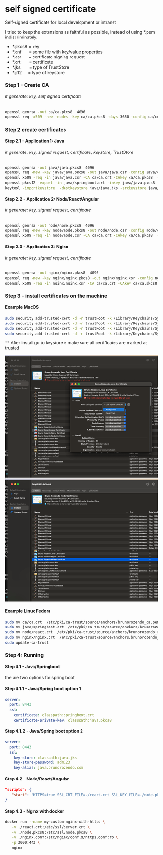 # self signed certificate

Self-signed certificate for local development or intranet

I tried to keep the extensions as faithful as possible, instead of using *.pem indiscriminately.



 - *.pkcs8 = key 
 - *.cnf &nbsp;&nbsp;&nbsp;&nbsp;&nbsp;= some file with  key/value properties
 - *.csr   &nbsp;&nbsp;&nbsp;&nbsp;&nbsp;= certificate signing request
 - *.crt   &nbsp;&nbsp;&nbsp;&nbsp;&nbsp;&nbsp;= certificate
 - *.jks   &nbsp;&nbsp;&nbsp;&nbsp;&nbsp;&nbsp;= type of TrustStore
 - *.p12   &nbsp;&nbsp;&nbsp;&nbsp;= type of keystore

### Step 1 - Create CA
###### it generate: key, self signed certificate
```bash
openssl genrsa -out ca/ca.pkcs8  4096
openssl req -x509 -new -nodes -key ca/ca.pkcs8 -days 3650 -config ca/certificate_signing_request.cnf -out ca/ca.crt
```

### Step 2 create certificates

#### Step 2.1 - Application 1: Java
###### it generate: key, signed request, certificate, keystore, TrustStore

```bash
openssl genrsa -out java/java.pkcs8  4096
openssl req -new -key java/java.pkcs8 -out java/java.csr -config java/certificate_signing_request.cnf
openssl x509 -req -in java/java.csr -CA ca/ca.crt -CAkey ca/ca.pkcs8  -out java/springboot.crt -days 3650 -extfile java/509_v3.cnf
openssl pkcs12 -export -in java/springboot.crt -inkey java/java.pkcs8 -name java.brunorozendo.com -out java/java.p12
keytool -importkeystore  -destkeystore java/java.jks -srckeystore java/java.p12 -srcstoretype PKCS12
```

#### Step 2.2 - Application 2: Node/React/Angular
###### it generate: key, signed request, certificate

```bash
openssl genrsa -out node/node.pkcs8  4096
openssl req -new -key node/node.pkcs8 -out node/node.csr -config node/certificate_signing_request.cnf
openssl x509 -req -in node/node.csr -CA ca/ca.crt -CAkey ca/ca.pkcs8  -out node/react.crt -days 3650 -extfile node/509_v3.cnf
```

#### Step 2.3 - Application 3: Nginx
###### it generate: key, signed request, certificate

```bash
openssl genrsa -out nginx/nginx.pkcs8  4096
openssl req -new -key nginx/nginx.pkcs8 -out nginx/nginx.csr -config nginx/certificate_signing_request.cnf
openssl x509 -req -in nginx/nginx.csr -CA ca/ca.crt -CAkey ca/ca.pkcs8  -out nginx/nginx.crt -days 3650 -extfile nginx/509_v3.cnf
```

### Step 3 - install certificates on the machine

#### Example MacOS 

```bash
sudo security add-trusted-cert -d -r trustRoot -k /Library/Keychains/System.keychain ca/ca.crt
sudo security add-trusted-cert -d -r trustRoot -k /Library/Keychains/System.keychain java/springboot.crt
sudo security add-trusted-cert -d -r trustRoot -k /Library/Keychains/System.keychain node/react.crt
sudo security add-trusted-cert -d -r trustRoot -k /Library/Keychains/System.keychain nginx/nginx.crt
```


** After install go to keystore e make sure all certificates are marked as trusted

![alt text](./img/mac_not_trusted.png)
![alt text](./img/mac_trusted.png)


#### Example Linux Fedora

```bash
sudo mv ca/ca.crt  /etc/pki/ca-trust/source/anchors/brunorozendo_ca.pem
sudo mv java/springboot.crt  /etc/pki/ca-trust/source/anchors/brunorozendo_springboot.pem
sudo mv node/react.crt  /etc/pki/ca-trust/source/anchors/brunorozendo_react.pem
sudo mv nginx/nginx.crt  /etc/pki/ca-trust/source/anchors/brunorozendo_nginx.pem
sudo update-ca-trust
```



### Step 4: Running

#### Step 4.1 - Java/Springboot

the are two options for spring boot

#### Step 4.1.1 - Java/Spring boot option 1
```yaml
server:
  port: 8443
  ssl:
    certificate: classpath:springboot.crt
    certificate-private-key: classpath:java.pkcs8
```

#### Step 4.1.2 - Java/Spring boot option 2
```yaml
server:
  port: 8443
  ssl:
    key-store: classpath:java.jks
    key-store-password: adm123
    key-alias: java.brunorozendo.com
```

#### Step 4.2 - Node/React/Angular

```json
"scripts": {
   "start": "HTTPS=true SSL_CRT_FILE=./react.crt SSL_KEY_FILE=./node.pkcs8 react-scripts start",
}
```

#### Step 4.3 - Nginx with docker

```bash
docker run --name my-custom-nginx-with-https \
   -v ./react.crt:/etc/ssl/server.crt \
   -v ./node.pkcs8:/etc/ssl/node.pkcs8 \
   -v ./nginx.conf:/etc/nginx/conf.d/https.conf:ro \
   -p 3000:443 \
   nginx
```
